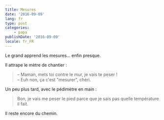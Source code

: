 ```yaml
---
title: Mesures
date: '2016-09-09'
lang: fr
type: post
categories:
    - papa
publishDate: '2016-09-09'
locale: fr_FR
---
```


Le grand apprend les mesures… enfin presque.

<!-- more -->

Il attrape le mètre de chantier : 

> – Maman, mets toi contre le mur, je vais te peser !  
> – Euh non, ça c'est "mesurer", chéri.

Un peu plus tard, avec le pédimètre en main : 

> Bon, je vais me peser le pied parce que je sais pas quelle température il fait.

Il reste encore du chemin.